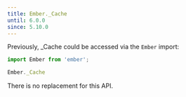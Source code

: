 ```yaml
---
title: Ember._Cache
until: 6.0.0
since: 5.10.0
---
```



Previously, _Cache could be accessed via the `Ember` import:
```js
import Ember from 'ember';

Ember._Cache
```

There is no replacement for this API.
